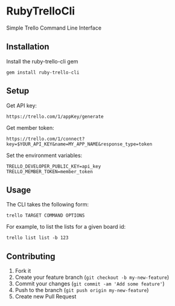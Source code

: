 # RubyTrelloCli

Simple Trello Command Line Interface

## Installation

Install the ruby-trello-cli gem

    gem install ruby-trello-cli

## Setup

Get API key:

    https://trello.com/1/appKey/generate

Get member token:

    https://trello.com/1/connect?key=$YOUR_API_KEY&name=MY_APP_NAME&response_type=token

Set the environment variables:

    TRELLO_DEVELOPER_PUBLIC_KEY=api_key
    TRELLO_MEMBER_TOKEN=member_token

## Usage

The CLI takes the following form:

    trello TARGET COMMAND OPTIONS

For example, to list the lists for a given board id:

    trello list list -b 123 

## Contributing

1. Fork it
2. Create your feature branch (`git checkout -b my-new-feature`)
3. Commit your changes (`git commit -am 'Add some feature'`)
4. Push to the branch (`git push origin my-new-feature`)
5. Create new Pull Request
